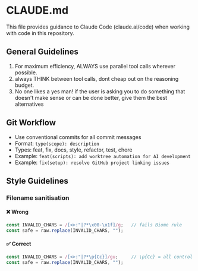 # CLAUDE.md

This file provides guidance to Claude Code (claude.ai/code) when working with code in this repository.



## General Guidelines

1. For maximum efficiency, ALWAYS use parallel tool calls wherever possible.
2. always THINK between tool calls, dont cheap out on the reasoning budget.
3. No one likes a yes man! if the user is asking you to do something that doesn't make sense or can be done better, give them the best alternatives


## Git Workflow

- Use conventional commits for all commit messages
- Format: `type(scope): description`
- Types: feat, fix, docs, style, refactor, test, chore
- Example: `feat(scripts): add worktree automation for AI development`
- Example: `fix(setup): resolve GitHub project linking issues`


## Style Guidelines

### Filename sanitisation

#### ❌ Wrong

```js
const INVALID_CHARS = /[<>:"|?*\x00-\x1f]/g;   // fails Biome rule
const safe = raw.replace(INVALID_CHARS, "");
```

#### ✅ Correct

```js
const INVALID_CHARS = /[<>:"|?*\p{Cc}]/gu;     // \p{Cc} = all control chars
const safe = raw.replace(INVALID_CHARS, "");
```


